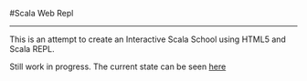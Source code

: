 #Scala Web Repl
***

This is an attempt to create an Interactive Scala School using HTML5 and Scala REPL.

Still work in progress. The current state can be seen [here](http://try-scala.herokuapp.com/)
